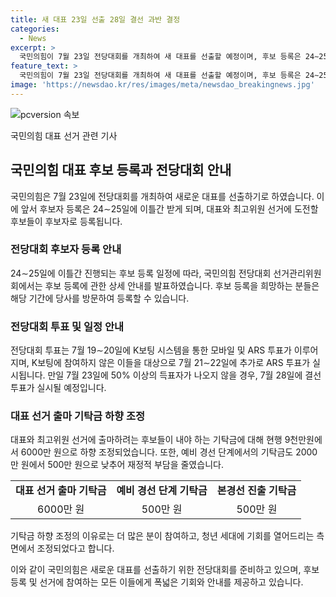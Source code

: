```yaml
---
title: 새 대표 23일 선출 28일 결선 과반 결정
categories:
  - News
excerpt: >
  국민의힘이 7월 23일 전당대회를 개최하여 새 대표를 선출할 예정이며, 후보 등록은 24∼25일에 이뤄진다. 2차 투표는 7월 28일에 진행될 예정이다. 대표 선거 출마 기탁금이 하향 조정되었는데, 예비경선 단계에서 1차로 2000만 원을, 본경선 진출 시 추가로 4000만 원을 내야 한다. 또한, 청년 최고위원 출마자는 50% 추가 감면을 받아 1000만 원만 납부하면 된다. 권역별 합동 토론회는 총 5차례로 진행된다.
feature_text: >
  국민의힘이 7월 23일 전당대회를 개최하여 새 대표를 선출할 예정이며, 후보 등록은 24∼25일에 이뤄진다. 2차 투표는 7월 28일에 진행될 예정이다. 대표 선거 출마 기탁금이 하향 조정되었는데, 예비경선 단계에서 1차로 2000만 원을, 본경선 진출 시 추가로 4000만 원을 내야 한다. 또한, 청년 최고위원 출마자는 50% 추가 감면을 받아 1000만 원만 납부하면 된다. 권역별 합동 토론회는 총 5차례로 진행된다.
image: 'https://newsdao.kr/res/images/meta/newsdao_breakingnews.jpg'
---
```


<p><img src="https://newsdao.kr/res/images/meta/newsdao_breakingnews.jpg" alt="pcversion 속보" /></p>

<p>국민의힘 대표 선거 관련 기사</p>

<h2>국민의힘 대표 후보 등록과 전당대회 안내</h2>

<p data-ke-size="size16">국민의힘은 7월 23일에 전당대회를 개최하여 새로운 대표를 선출하기로 하였습니다. 이에 앞서 후보자 등록은 24∼25일에 이틀간 받게 되며, 대표와 최고위원 선거에 도전할 후보들이 후보자로 등록됩니다.</p>

<h3>전당대회 후보자 등록 안내</h3>

<p data-ke-size="size16">24∼25일에 이틀간 진행되는 후보 등록 일정에 따라, 국민의힘 전당대회 선거관리위원회에서는 후보 등록에 관한 상세 안내를 발표하였습니다. 후보 등록을 희망하는 분들은 해당 기간에 당사를 방문하여 등록할 수 있습니다.</p>

<h3>전당대회 투표 및 일정 안내</h3>

<p data-ke-size="size16">전당대회 투표는 7월 19∼20일에 K보팅 시스템을 통한 모바일 및 ARS 투표가 이루어지며, K보팅에 참여하지 않은 이들을 대상으로 7월 21∼22일에 추가로 ARS 투표가 실시됩니다. 만일 7월 23일에 50% 이상의 득표자가 나오지 않을 경우, 7월 28일에 결선 투표가 실시될 예정입니다.</p>

<h3>대표 선거 출마 기탁금 하향 조정</h3>

<p data-ke-size="size16">대표와 최고위원 선거에 출마하려는 후보들이 내야 하는 기탁금에 대해 현행 9천만원에서 6000만 원으로 하향 조정되었습니다. 또한, 예비 경선 단계에서의 기탁금도 2000만 원에서 500만 원으로 낮추어 재정적 부담을 줄였습니다.</p>

<table>
    <tr>
        <td style="text-align: center; height: 17px;"><b>대표 선거 출마 기탁금</b></td>
        <td style="text-align: center; height: 17px;"><b>예비 경선 단계 기탁금</b></td>
        <td style="text-align: center; height: 17px;"><b>본경선 진출 기탁금</b></td>
    </tr>
    <tr>
        <td style="text-align: center;">6000만 원</td>
        <td style="text-align: center;">500만 원</td>
        <td style="text-align: center;">500만 원</td>
    </tr>
</table>

<p data-ke-size="size16">기탁금 하향 조정의 이유로는 더 많은 분이 참여하고, 청년 세대에 기회를 열어드리는 측면에서 조정되었다고 합니다.</p>

<p>이와 같이 국민의힘은 새로운 대표를 선출하기 위한 전당대회를 준비하고 있으며, 후보 등록 및 선거에 참여하는 모든 이들에게 폭넓은 기회와 안내를 제공하고 있습니다.</p>

